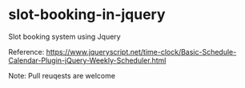 # slot-booking-in-jquery 
Slot booking system using Jquery



Reference: https://www.jqueryscript.net/time-clock/Basic-Schedule-Calendar-Plugin-jQuery-Weekly-Scheduler.html

Note: Pull reuqests are welcome

